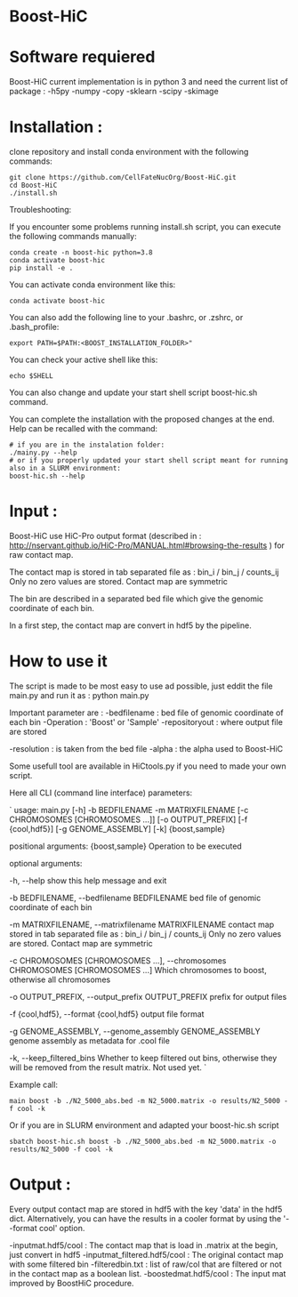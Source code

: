 # Boost-HiC

Software requiered
=================
Boost-HiC current implementation is in python 3 and need the current list of package :
-h5py
-numpy
-copy
-sklearn
-scipy
-skimage

Installation :
=================

clone repository and install conda environment with the following commands:

    git clone https://github.com/CellFateNucOrg/Boost-HiC.git
    cd Boost-HiC
    ./install.sh

Troubleshooting:

If you encounter some problems running install.sh script, you can execute the following commands manually:

    conda create -n boost-hic python=3.8
    conda activate boost-hic
    pip install -e .

You can activate conda environment like this:

    conda activate boost-hic


You can also add the following line to your .bashrc, or .zshrc, or .bash_profile:

    export PATH=$PATH:<BOOST_INSTALLATION_FOLDER>"

You can check your active shell like this:

    echo $SHELL


You can also change and update your start shell script boost-hic.sh command.


You can complete the installation with the proposed changes at the end.
Help can be recalled with the command:
    
    # if you are in the instalation folder:
    ./mainy.py --help
    # or if you properly updated your start shell script meant for running also in a SLURM environment:
    boost-hic.sh --help

Input :
=================
Boost-HiC use HiC-Pro output format (described in : http://nservant.github.io/HiC-Pro/MANUAL.html#browsing-the-results ) for raw contact map.

The contact map is stored in tab separated file as :
bin_i / bin_j / counts_ij
Only no zero values are stored. Contact map are symmetric

The bin are described in a separated bed file which give the genomic coordinate of each bin.

In a first step, the contact map are convert in hdf5 by the pipeline.

How to use it
=================
The script is made to be most easy to use ad possible, just eddit the file main.py and run it as :
python main.py 

Important parameter are :
-bedfilename : bed file of genomic coordinate of each bin
-Operation : 'Boost' or 'Sample'
-repositoryout : where output file are stored

-resolution : is taken from the bed file
-alpha : the alpha used to Boost-HiC

Some usefull tool are available in HiCtools.py if you need to made your own script.

Here all CLI (command line interface) parameters:

`
usage: main.py [-h] -b BEDFILENAME -m MATRIXFILENAME [-c CHROMOSOMES [CHROMOSOMES ...]] [-o OUTPUT_PREFIX]
[-f {cool,hdf5}] [-g GENOME_ASSEMBLY] [-k]
{boost,sample}

positional arguments:
{boost,sample}        Operation to be executed

optional arguments:

-h, --help            show this help message and exit

-b BEDFILENAME, --bedfilename BEDFILENAME
bed file of genomic coordinate of each bin

-m MATRIXFILENAME, --matrixfilename MATRIXFILENAME
contact map stored in tab separated file as : bin_i / bin_j / counts_ij Only no zero
values are stored. Contact map are symmetric

-c CHROMOSOMES [CHROMOSOMES ...], --chromosomes CHROMOSOMES [CHROMOSOMES ...]
Which chromosomes to boost, otherwise all chromosomes

-o OUTPUT_PREFIX, --output_prefix OUTPUT_PREFIX
prefix for output files

-f {cool,hdf5}, --format {cool,hdf5}
output file format

-g GENOME_ASSEMBLY, --genome_assembly GENOME_ASSEMBLY
genome assembly as metadata for .cool file

-k, --keep_filtered_bins
Whether to keep filtered out bins, otherwise they will be removed from the result
matrix. Not used yet.
`

Example call:

    main boost -b ./N2_5000_abs.bed -m N2_5000.matrix -o results/N2_5000 -f cool -k

Or if you are in SLURM environment and adapted your boost-hic.sh script

    sbatch boost-hic.sh boost -b ./N2_5000_abs.bed -m N2_5000.matrix -o results/N2_5000 -f cool -k

Output :
=================
Every output contact map are stored in hdf5 with the key 'data' in the hdf5 dict.
Alternatively, you can have the results in a cooler format by using the '--format cool' option.

-inputmat.hdf5/cool  : The contact map that is load in .matrix at the begin, just convert in hdf5
-inputmat_filtered.hdf5/cool : The original contact map with some filtered bin
-filteredbin.txt : list of raw/col that are filtered or not in the contact map as a boolean list.
-boostedmat.hdf5/cool : The input mat improved by BoostHiC procedure.


